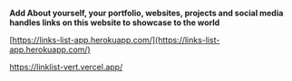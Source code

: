 
**Add About yourself, your portfolio, websites, projects and social media handles links on this website to showcase to the world**


[https://links-list-app.herokuapp.com/](https://links-list-app.herokuapp.com/)





https://linklist-vert.vercel.app/
